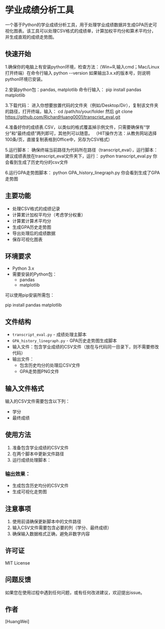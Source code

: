 # 学业成绩分析工具

一个基于Python的学业成绩分析工具，用于处理学业成绩数据并生成GPA历史可视化图表。该工具可以处理CSV格式的成绩单，计算加权平均分和算术平均分，并生成直观的成绩走势图。

## 快速开始
1.确保你的电脑上有安装python环境，检查方法：（Win+R,输入cmd；Mac/Linux打开终端）在命令行输入
python --version
如果输出3.x.x的版本号，则说明python环境已安装。

2.安装python包：pandas, matplotlib
命令行输入：
pip install pandas matplotlib

3.下载代码：
进入你想要放置代码的文件夹（例如/Desktop/Dir），复制该文件夹的路径，打开终端，输入：
cd /path/to/your/folder
然后
git clone https://github.com/RichardHuang0001/transcript_eval.git

4.准备好你的成绩表.CSV，以类似的格式覆盖掉示例文件，只需要确保有“学分”和“最终成绩”两列即可，其他列可以随意。
（HIT操作方法：从教务网站选择100条/页，直接复制表格到Office中，另存为CSV格式）

5.运行脚本：
确保终端当前路径为代码所在路径（transcript_eval），运行脚本：
建议成绩表放在transcript_eval文件夹下，运行：
python transcript_eval.py
你会看到生成了历史均分的csv文件

6.运行GPA走势图脚本：
python GPA_history_linegraph.py
你会看到生成了GPA走势图

## 主要功能

- 处理CSV格式的成绩记录
- 计算累计加权平均分（考虑学分权重）
- 计算累计算术平均分
- 生成GPA历史走势图
- 导出处理后的成绩数据
- 保存可视化图表

## 环境要求

- Python 3.x
- 需要安装的Python包：
  - pandas
  - matplotlib

可以使用pip安装所需包： 

pip install pandas matplotlib

## 文件结构

- `transcript_eval.py` - 成绩处理主脚本
- `GPA_history_linegraph.py` - GPA历史走势图生成脚本
- 输入文件：包含学业成绩的CSV文件（放在与代码同一目录下，则不需要修改代码）
- 输出文件：
  - 包含历史均分的处理后CSV文件
  - GPA走势图PNG文件

## 输入文件格式

输入的CSV文件需要包含以下列：
- 学分
- 最终成绩

## 使用方法

1. 准备包含学业成绩的CSV文件
2. 在两个脚本中更新文件路径
3. 运行成绩处理脚本：


### 输出效果：
- 生成包含历史均分的CSV文件
- 生成可视化走势图

## 注意事项

1. 使用前请确保更新脚本中的文件路径
2. 输入CSV文件需要包含必要的列（学分、最终成绩）
3. 确保输入数据格式正确，避免非数字内容

## 许可证

MIT License

## 问题反馈

如果您在使用过程中遇到任何问题，或有任何改进建议，欢迎提出issue。

## 作者

[HuangWei]
